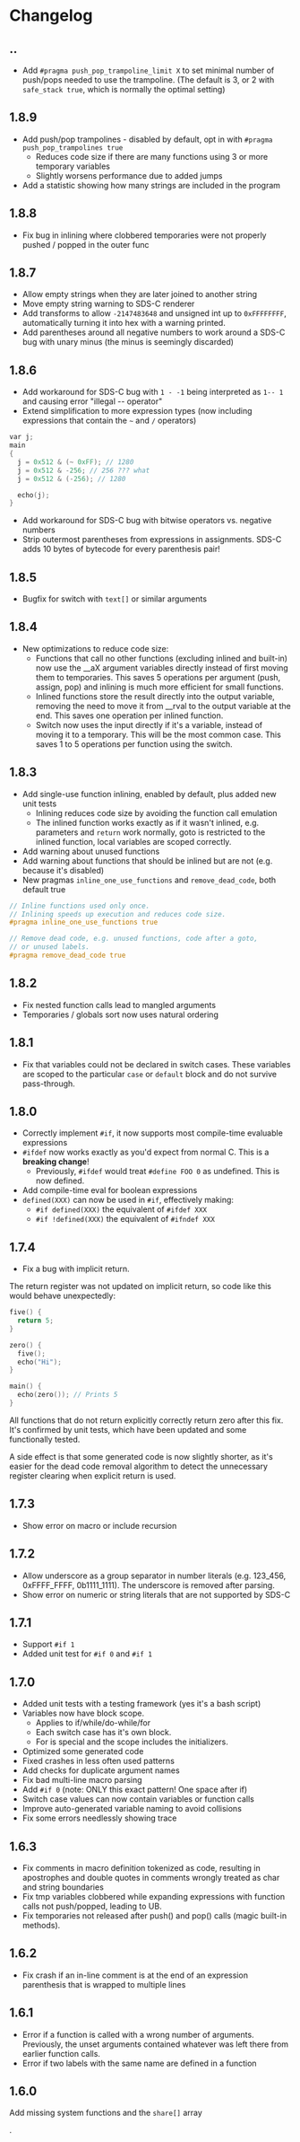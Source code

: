# Changelog

## ..

- Add `#pragma push_pop_trampoline_limit X` to set minimal number of push/pops needed
  to use the trampoline. (The default is 3, or 2 with `safe_stack true`, which is normally
  the optimal setting)

## 1.8.9

- Add push/pop trampolines - disabled by default, opt in with `#pragma push_pop_trampolines true`
  - Reduces code size if there are many functions using 3 or more temporary variables
  - Slightly worsens performance due to added jumps
- Add a statistic showing how many strings are included in the program

## 1.8.8

- Fix bug in inlining where clobbered temporaries were not properly pushed / popped in the outer func

## 1.8.7

- Allow empty strings when they are later joined to another string
- Move empty string warning to SDS-C renderer
- Add transforms to allow `-2147483648` and unsigned int up to `0xFFFFFFFF`, automatically turning it into hex with a warning printed.
- Add parentheses around all negative numbers to work around a SDS-C bug with unary minus (the minus is seemingly discarded)

## 1.8.6

- Add workaround for SDS-C bug with `1 - -1` being interpreted as `1-- 1` and 
  causing error "illegal -- operator"
- Extend simplification to more expression types 
  (now including expressions that contain the `~` and `/` operators)

```c
var j;
main
{
  j = 0x512 & (~ 0xFF); // 1280
  j = 0x512 & -256; // 256 ??? what
  j = 0x512 & (-256); // 1280

  echo(j);
}
```

- Add workaround for SDS-C bug with bitwise operators vs. negative numbers
- Strip outermost parentheses from expressions in assignments. 
  SDS-C adds 10 bytes of bytecode for every parenthesis pair!

## 1.8.5

- Bugfix for switch with `text[]` or similar arguments

## 1.8.4

- New optimizations to reduce code size:
  - Functions that call no other functions (excluding inlined and built-in)
    now use the __aX argument variables directly instead of first moving them
    to temporaries. This saves 5 operations per argument (push, assign, pop)
    and inlining is much more efficient for small functions.
  - Inlined functions store the result directly into the output variable, removing 
    the need to move it from __rval to the output variable at the end. This saves 
    one operation per inlined function.
  - Switch now uses the input directly if it's a variable, instead of moving it to
    a temporary. This will be the most common case. This saves 1 to 5 operations
    per function using the switch.

## 1.8.3

- Add single-use function inlining, enabled by default, plus added new unit tests
  - Inlining reduces code size by avoiding the function call emulation
  - The inlined function works exactly as if it wasn't inlined, e.g. parameters and `return` work
    normally, goto is restricted to the inlined function, local variables are scoped correctly.
- Add warning about unused functions
- Add warning about functions that should be inlined but are not (e.g. because it's disabled)
- New pragmas `inline_one_use_functions` and `remove_dead_code`, both default true

```c
// Inline functions used only once.
// Inlining speeds up execution and reduces code size. 
#pragma inline_one_use_functions true

// Remove dead code, e.g. unused functions, code after a goto,
// or unused labels.
#pragma remove_dead_code true
```

## 1.8.2

- Fix nested function calls lead to mangled arguments
- Temporaries / globals sort now uses natural ordering

## 1.8.1

- Fix that variables could not be declared in switch cases. 
  These variables are scoped to the particular `case` or `default` block and do not survive 
  pass-through.

## 1.8.0

- Correctly implement `#if`, it now supports most compile-time evaluable expressions
- `#ifdef` now works exactly as you'd expect from normal C. This is a **breaking change**!
  - Previously, `#ifdef` would treat `#define FOO 0` as undefined. This is now defined.
- Add compile-time eval for boolean expressions
- `defined(XXX)` can now be used in `#if`, effectively making:
	- `#if defined(XXX)` the equivalent of `#ifdef XXX`
	- `#if !defined(XXX)` the equivalent of `#ifndef XXX`

## 1.7.4

- Fix a bug with implicit return.

The return register was not updated on implicit return, 
so code like this would behave unexpectedly:

```c
five() { 
  return 5;
}

zero() { 
  five();
  echo("Hi");
}

main() {
  echo(zero()); // Prints 5
}
```

All functions that do not return explicitly correctly return zero after this fix. It's confirmed 
by unit tests, which have been updated and some functionally tested.

A side effect is that some generated code is now slightly shorter, as it's easier for the dead 
code removal algorithm to detect the unnecessary register clearing when explicit return is used.

## 1.7.3

- Show error on macro or include recursion

## 1.7.2

- Allow underscore as a group separator in number literals (e.g. 123_456, 0xFFFF_FFFF, 0b1111_1111).
  The underscore is removed after parsing.
- Show error on numeric or string literals that are not supported by SDS-C

## 1.7.1

- Support `#if 1`
- Added unit test for `#if 0` and `#if 1`

## 1.7.0

- Added unit tests with a testing framework (yes it's a bash script)
- Variables now have block scope. 
  - Applies to if/while/do-while/for
  - Each switch case has it's own block.
  - For is special and the scope includes the initializers.
- Optimized some generated code
- Fixed crashes in less often used patterns
- Add checks for duplicate argument names
- Fix bad multi-line macro parsing
- Add `#if 0` (note: ONLY this exact pattern! One space after if)
- Switch case values can now contain variables or function calls
- Improve auto-generated variable naming to avoid collisions
- Fix some errors needlessly showing trace

## 1.6.3

- Fix comments in macro definition tokenized as code, resulting in apostrophes and double quotes
  in comments wrongly treated as char and string boundaries
- Fix tmp variables clobbered while expanding expressions with function calls not push/popped, leading to UB. 
- Fix temporaries not released after push() and pop() calls (magic built-in methods).

## 1.6.2

- Fix crash if an in-line comment is at the end of an expression parenthesis that is wrapped to multiple lines

## 1.6.1

- Error if a function is called with a wrong number of arguments.
  Previously, the unset arguments contained whatever was left there
  from earlier function calls.
- Error if two labels with the same name are defined in a function

## 1.6.0

Add missing system functions and the `share[]` array

.
